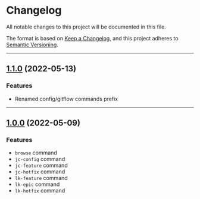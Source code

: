 <!--- BEGIN HEADER -->
# Changelog

All notable changes to this project will be documented in this file.

The format is based on [Keep a Changelog](https://keepachangelog.com/en/1.0.0/),
and this project adheres to [Semantic Versioning](https://semver.org/spec/v2.0.0.html).

---
<!--- END HEADER -->

## [1.1.0](https://github.com/justcoded/git-extras/compare/v1.0.0...v1.1.0) (2022-05-13)
### Features

* Renamed config/gitflow commands prefix


---

## [1.0.0]() (2022-05-09)
### Features

* `browse` command
* `jc-config` command
* `jc-feature` command
* `jc-hotfix` command
* `lk-feature` command
* `lk-epic` command
* `lk-hotfix` command
